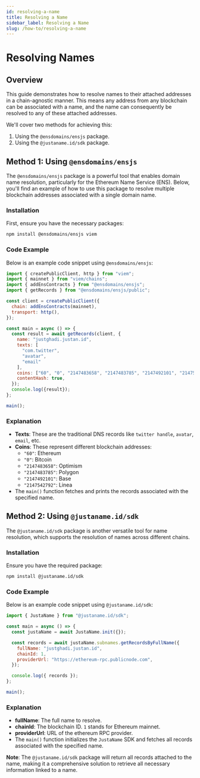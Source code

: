 ```yaml
---
id: resolving-a-name
title: Resolving a Name
sidebar_label: Resolving a Name
slug: /how-to/resolving-a-name
---
```


# Resolving Names

## Overview
This guide demonstrates how to resolve names to their attached addresses in a chain-agnostic manner. This means any address from any blockchain can be associated with a name, and the name can consequently be resolved to any of these attached addresses.

We'll cover two methods for achieving this:
1. Using the `@ensdomains/ensjs` package.
2. Using the `@justaname.id/sdk` package.

## Method 1: Using `@ensdomains/ensjs`
The `@ensdomains/ensjs` package is a powerful tool that enables domain name resolution, particularly for the Ethereum Name Service (ENS). Below, you'll find an example of how to use this package to resolve multiple blockchain addresses associated with a single domain name.

### Installation
First, ensure you have the necessary packages:
```sh
npm install @ensdomains/ensjs viem
```

### Code Example
Below is an example code snippet using `@ensdomains/ensjs`:
```javascript
import { createPublicClient, http } from "viem";
import { mainnet } from "viem/chains";
import { addEnsContracts } from "@ensdomains/ensjs";
import { getRecords } from "@ensdomains/ensjs/public";

const client = createPublicClient({
  chain: addEnsContracts(mainnet),
  transport: http(),
});

const main = async () => {
  const result = await getRecords(client, {
    name: "justghadi.justan.id",
    texts: [
      "com.twitter",
      "avatar",
      "email"
    ],
    coins: ["60", "0", "2147483658", "2147483785", "2147492101", "2147542792"],
    contentHash: true,
  });
  console.log({result});
};

main();
```

### Explanation
- **Texts**: These are the traditional DNS records like `twitter handle`, `avatar`, `email`, etc.
- **Coins**: These represent different blockchain addresses:
  - `"60"`: Ethereum
  - `"0"`: Bitcoin
  - `"2147483658"`: Optimism
  - `"2147483785"`: Polygon
  - `"2147492101"`: Base
  - `"2147542792"`: Linea
- The `main()` function fetches and prints the records associated with the specified name.

## Method 2: Using `@justaname.id/sdk`
The `@justaname.id/sdk` package is another versatile tool for name resolution, which supports the resolution of names across different chains.

### Installation
Ensure you have the required package:
```sh
npm install @justaname.id/sdk
```

### Code Example
Below is an example code snippet using `@justaname.id/sdk`:
```javascript
import { JustaName } from "@justaname.id/sdk";

const main = async () => {
  const justaName = await JustaName.init({});

  const records = await justaName.subnames.getRecordsByFullName({
    fullName: "justghadi.justan.id",
    chainId: 1,
    providerUrl: "https://ethereum-rpc.publicnode.com",
  });

  console.log({ records });
};

main();
```

### Explanation
- **fullName**: The full name to resolve.
- **chainId**: The blockchain ID. `1` stands for Ethereum mainnet.
- **providerUrl**: URL of the ethereum RPC provider.
- The `main()` function initializes the `JustaName` SDK and fetches all records associated with the specified name.

**Note**: The `@justaname.id/sdk` package will return all records attached to the name, making it a comprehensive solution to retrieve all necessary information linked to a name.